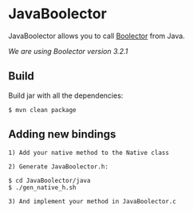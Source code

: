 # JavaBoolector

JavaBoolector allows you to call [Boolector](https://github.com/boolector/boolector/tree/0dba411bebb9ac70fd03de68f984ccb5bd3e1a03) from Java.

*We are using Boolector version 3.2.1*

## Build

Build jar with all the dependencies:

```shell
$ mvn clean package
```

## Adding new bindings

    1) Add your native method to the Native class
	
	2) Generate JavaBoolector.h:
```shell
$ cd JavaBoolector/java
$ ./gen_native_h.sh
```
	3) And implement your method in JavaBoolector.c
